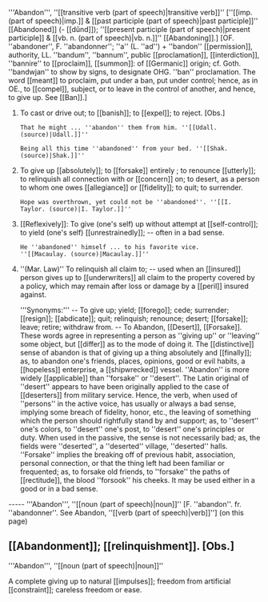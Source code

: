 '''Abandon''', ''[[transitive verb (part of speech)|transitive verb]]'' [''[[imp. (part of speech)|imp.]] & [[past participle (part of speech)|past participle]]'' [[Abandoned]] (- [[d&ubreve;nd]]); ''[[present participle (part of speech)|present participle]] & [[vb. n. (part of speech)|vb. n.]]'' [[Abandoning]].] [OF. ''abandoner'', F. ''abandonner''; ''a'' (L. ''ad'') + ''bandon'' [[permission]], authority, LL. ''bandum'', ''bannum'', public [[proclamation]], [[interdiction]], ''bannire'' to [[proclaim]], [[summon]]: of [[Germanic]] origin; cf. Goth. ''bandwjan'' to show by signs, to designate OHG. ''ban'' proclamation. The word [[meant]] to proclaim, put under a ban, put under control; hence, as in OE., to [[compel]], subject, or to leave in the control of another, and hence, to give up. See [[Ban]].]

<ol>
<li>To cast or drive out; to [[banish]]; to [[expel]]; to reject. [Obs.]

<code>That he might ... ''abandon'' them from him. ''[[Udall. (source)|Udall.]]''</code>

<code>Being all this time ''abandoned'' from your bed. ''[[Shak. (source)|Shak.]]''</code>

<li> To give up [[absolutely]]; to [[forsake]] entirely ; to renounce [[utterly]]; to relinquish all connection with or [[concern]] on; to desert, as a person to whom one owes [[allegiance]] or [[fidelity]]; to quit; to surrender.

<code>Hope was overthrown, yet could not be ''abandoned''. ''[[I. Taylor. (source)|I. Taylor.]]''</code>

<li> [[Reflexively]]: To give (one's self) up without attempt at [[self-control]]; to yield (one's self) [[unrestrainedly]]; -- often in a bad sense.

<code>He ''abandoned'' himself ... to his favorite vice. ''[[Macaulay. (source)|Macaulay.]]''</code>

<li> ''(Mar. Law)'' To relinquish all claim to; -- used when an [[insured]] person gives up to [[underwriters]] all claim to the property covered by a policy, which may remain after loss or damage by a [[peril]] insured against.

'''Synonyms:''' -- To give up; yield; [[forego]]; cede; surrender; [[resign]]; [[abdicate]]; quit; relinquish; renounce; desert; [[forsake]]; leave; retire; withdraw from. -- To Abandon, [[Desert]], [[Forsake]]. These words agree in representing a person as ''giving up'' or ''leaving'' some object, but [[differ]] as to the mode of doing it. The [[distinctive]] sense of abandon is that of giving up a thing absolutely and [[finally]]; as, to abandon one's friends, places, opinions, good or evil habits, a [[hopeless]] enterprise, a [[shipwrecked]] vessel. ''Abandon'' is more widely [[applicable]] than ''forsake'' or ''desert''. The Latin original of ''desert'' appears to have been originally applied to the case of [[deserters]] from military service. Hence, the verb, when used of ''persons'' in the active voice, has usually or always a bad sense, implying some breach of fidelity, honor, etc., the leaving of something which the person should rightfully stand by and support; as, to ''desert'' one's colors, to ''desert'' one's post, to ''desert'' one's principles or duty. When used in the passive, the sense is not necessarily bad; as, the fields were ''deserted'', a ''deserted'' village, ''deserted'' halls. ''Forsake'' implies the breaking off of previous habit, association, personal connection, or that the thing left had been familiar or frequented; as, to forsake old friends, to ''forsake'' the paths of [[rectitude]], the blood ''forsook'' his cheeks. It may be used either in a good or in a bad sense.
</ol>
-----
'''Abandon''', ''[[noun (part of speech)|noun]]'' [F. ''abandon''. fr. ''abandonner''. See Abandon, ''[[verb (part of speech)|verb]]''] (on this page)

[[Abandonment]]; [[relinquishment]]. [Obs.]
-----
'''Abandon''', ''[[noun (part of speech)|noun]]''

A complete giving up to natural [[impulses]]; freedom from artificial [[constraint]]; careless freedom or ease.